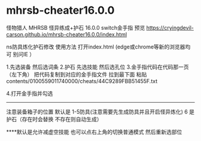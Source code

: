 # mhrsb-cheater16.0.0
怪物猎人 MHRSB 怪异练成+护石 16.0.0 switch金手指
预览 https://cryingdevil-carson.github.io/mhrsb-cheater16.0.0/index.html

ns防具炼化护石修改
使用方法
打开index.html (edge或chrome等新的浏览器均可 别问IE ）

1.先选装备 然后选词条
2.护石 先选技能 然后选孔位
3.金手指代码在代码那一页（左下角）
把代码复制到对应的金手指文件 拉到最下面 粘贴
contents/0100559011740000/cheats/44C9289FBB51455F.txt

4.打开金手指并勾选
***************
注意装备箱子的位置 默认是 1-5防具(注意需要先生成防具并且开启怪异炼化) 6 是护石（存在时会替换 不存在则自动生成）


****默认是允许减虚空技能 也可以点右上角的切换普通模式 然后重新选部位

